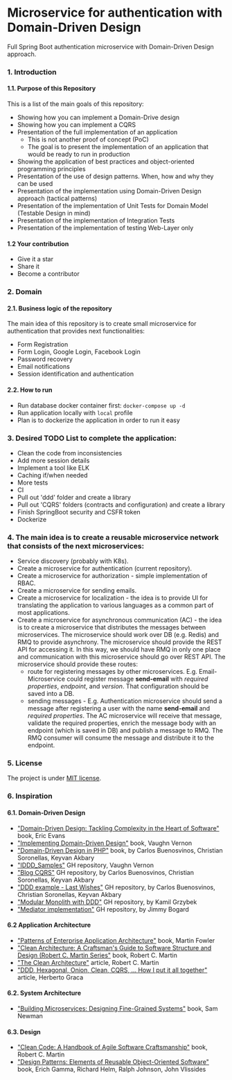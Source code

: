 # Microservice for authentication with Domain-Driven Design
Full Spring Boot authentication microservice with Domain-Driven Design approach.

### 1. Introduction

#### 1.1. Purpose of this Repository

This is a list of the main goals of this repository:

* Showing how you can implement a Domain-Drive design
* Showing how you can implement a CQRS
* Presentation of the full implementation of an application
  * This is not another proof of concept (PoC)
  * The goal is to present the implementation of an application that would be ready to run in production
* Showing the application of best practices and object-oriented programming principles
* Presentation of the use of design patterns. When, how and why they can be used
* Presentation of the implementation using Domain-Driven Design approach (tactical patterns)
* Presentation of the implementation of Unit Tests for Domain Model (Testable Design in mind)
* Presentation of the implementation of Integration Tests
* Presentation of the implementation of testing Web-Layer only

#### 1.2 Your contribution
* Give it a star
* Share it
* Become a contributor

### 2. Domain
#### 2.1. Business logic of the repository
The main idea of this repository is to create small microservice for authentication that provides next functionalities:
* Form Registration
* Form Login, Google Login, Facebook Login
* Password recovery
* Email notifications
* Session identification and authentication
#### 2.2. How to run
* Run database docker container first: `docker-compose up -d`
* Run application locally with `local` profile
* Plan is to dockerize the application in order to run it easy 

### 3. Desired TODO List to complete the application:
* Clean the code from inconsistencies
* Add more session details
* Implement a tool like ELK
* Caching if/when needed
* More tests
* CI
* Pull out 'ddd' folder and create a library
* Pull out 'CQRS' folders (contracts and configuration) and create a library
* Finish SpringBoot security and CSFR token
* Dockerize

### 4. The main idea is to create a reusable microservice network that consists of the next microservices:
* Service discovery (probably with K8s).
* Create a microservice for authentication (current repository).
* Create a microservice for authorization - simple implementation of RBAC.
* Create a microservice for sending emails.
* Create a microservice for localization - the idea is to provide UI for translating the application to various languages as a common part of most applications.
* Create a microservice for asynchronous communication (AC) - the idea is to create a microservice that distributes the messages between microservices. The microservice should work over DB (e.g. Redis) and RMQ to provide asynchrony. The microservice should provide the REST API for accessing it. In this way, we should have RMQ in only one place and communication with this microservice should go over REST API.
  The microservice should provide these routes:
  * route for registering messages by other microservices. E.g. Email-Microservice could register message **send-email** with _required properties_, _endpoint_, and _version_. That configuration should be saved into a DB.
  * sending messages - E.g. Authentication microservice should send a message after registering a user with the name **send-email** and _required properties_. The AC microservice will receive that message, validate the required properties, enrich the message body with an endpoint (which is saved in DB) and publish a message to RMQ. The RMQ consumer will consume the message and distribute it to the endpoint.

### 5. License
The project is under [MIT license](https://opensource.org/licenses/MIT).

### 6. Inspiration
#### 6.1. Domain-Driven Design
- ["Domain-Driven Design: Tackling Complexity in the Heart of Software"](https://www.amazon.com/Domain-Driven-Design-Tackling-Complexity-Software/dp/0321125215) book, Eric Evans
- ["Implementing Domain-Driven Design"](https://www.amazon.com/Implementing-Domain-Driven-Design-Vaughn-Vernon/dp/0321834577) book, Vaughn Vernon
- ["Domain-Driven Design in PHP"](https://www.amazon.com/dp/1787284948) book, by Carlos Buenosvinos, Christian Soronellas, Keyvan Akbary
- ["IDDD_Samples"](https://github.com/VaughnVernon/IDDD_Samples) GH repository, Vaughn Vernon
- ["Blog CQRS"](https://github.com/dddshelf/blog-cqrs) GH repository, by Carlos Buenosvinos, Christian Soronellas, Keyvan Akbary
- ["DDD example - Last Wishes"](https://github.com/dddshelf/last-wishes) GH repository, by Carlos Buenosvinos, Christian Soronellas, Keyvan Akbary
- ["Modular Monolith with DDD"](https://github.com/kgrzybek/modular-monolith-with-ddd) GH repository, by Kamil Grzybek
- ["Mediator implementation"](https://github.com/jbogard/MediatR) GH repository, by Jimmy Bogard

#### 6.2 Application Architecture
- ["Patterns of Enterprise Application Architecture"](https://martinfowler.com/books/eaa.html) book, Martin Fowler
- ["Clean Architecture: A Craftsman's Guide to Software Structure and Design (Robert C. Martin Series"](https://www.amazon.com/Clean-Architecture-Craftsmans-Software-Structure/dp/0134494164) book, Robert C. Martin
- ["The Clean Architecture"](https://blog.cleancoder.com/uncle-bob/2012/08/13/the-clean-architecture.html) article, Robert C. Martin
- ["DDD, Hexagonal, Onion, Clean, CQRS, … How I put it all together"](https://herbertograca.com/2017/11/16/explicit-architecture-01-ddd-hexagonal-onion-clean-cqrs-how-i-put-it-all-together/) article, Herberto Graca

#### 6.2. System Architecture
- ["Building Microservices: Designing Fine-Grained Systems"](https://www.amazon.com/Building-Microservices-Designing-Fine-Grained-Systems/dp/1491950358) book, Sam Newman

#### 6.3. Design
- ["Clean Code: A Handbook of Agile Software Craftsmanship"](https://www.amazon.com/Clean-Code-Handbook-Software-Craftsmanship/dp/0132350882) book, Robert C. Martin
- ["Design Patterns: Elements of Reusable Object-Oriented Software"](https://www.amazon.com/Design-Patterns-Elements-Reusable-Object-Oriented/dp/0201633612) book, Erich Gamma, Richard Helm, Ralph Johnson, John Vlissides

